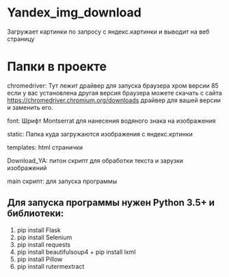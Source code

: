 # Yandex_img_download
Загружает картинки по запросу с яндекс.картинки и выводит на веб страницу 

# Папки в проекте

chromedriver: Тут лежит драйвер для запуска браузера хром версии 85 если у вас установлена другая версия браузера можете скачать с сайта https://chromedriver.chromium.org/downloads драйвер для вашей версии и заменить его.

font: Шрифт Montserrat для нанесения водяного знака на изображения

static: Папка куда загружаются изображения с яндекс.кртинки

templates: html странички

Download_YA: питон скрипт для обработки текста и зарузки изображений

main скрипт: для запуска программы 

## Для запуска программы нужен Python 3.5+ и библиотеки:
1) pip install Flask
2) pip install Selenium
3) pip install requests
4) pip install beautifulsoup4 + pip install lxml
5) pip install Pillow
6) pip install rutermextract
